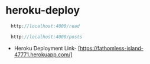 # heroku-deploy
```js
  http://localhost:4000/read
```

```js
  http://localhost:4000/posts
```

- Heroku Deployment Link- [https://fathomless-island-47771.herokuapp.com/]
